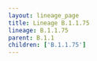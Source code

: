 ```yaml
---
layout: lineage_page
title: Lineage B.1.1.75
lineage: B.1.1.75
parent: B.1.1
children: ['B.1.1.75']
---
```


